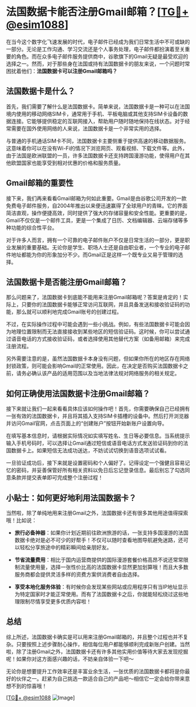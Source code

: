 # 法国数据卡能否注册Gmail邮箱？[[TG💪+ @esim1088](https://t.me/s/esim1088)]

在当今这个数字化飞速发展的时代，电子邮件已经成为我们日常生活中不可或缺的一部分。无论是工作沟通、学习交流还是个人事务处理，电子邮件都扮演着至关重要的角色。而在众多电子邮件服务提供商中，谷歌旗下的Gmail无疑是最受欢迎的选择之一。然而，对于那些身在法国或持有法国数据卡的朋友来说，一个问题时常困扰着他们：**法国数据卡可以注册Gmail邮箱吗？**

## 法国数据卡是什么？

首先，我们需要了解什么是法国数据卡。简单来说，法国数据卡是一种可以在法国境内使用的移动网络SIM卡，通常用于手机、平板电脑或其他支持SIM卡设备的数据连接。它能够提供稳定的互联网接入，帮助用户随时随地保持在线状态。对于经常需要在国外使用网络的人来说，法国数据卡是一个非常实用的选择。

与普通的手机通话SIM卡不同，法国数据卡主要侧重于提供高速的移动数据服务。这意味着你可以在没有Wi-Fi的情况下浏览网页、观看视频、下载文件等。此外，由于法国是欧洲联盟的一员，许多法国数据卡还支持跨国漫游功能，使得用户在其他欧盟国家也能享受到相对优惠的价格和服务质量。

## Gmail邮箱的重要性

接下来，我们再来看看Gmail邮箱为何如此重要。Gmail是由谷歌公司开发的一款免费电子邮件服务，自2004年推出以来便迅速赢得了全球用户的青睐。它的界面简洁直观，操作便捷高效，同时提供了强大的存储容量和安全性能。更重要的是，Gmail不仅仅是一个邮件工具，更是一个集成了日历、文档编辑器、云端存储等多种功能的综合性平台。

对于许多人而言，拥有一个可靠的电子邮件账户不仅是日常生活的一部分，更是职业发展的重要基础。无论你是学生、职场人士还是自由职业者，一个专业的电子邮件地址都能为你的形象加分不少。而Gmail正是这样一个既专业又易于管理的选择。

## 法国数据卡是否能注册Gmail邮箱？

那么问题来了，法国数据卡到底能不能用来注册Gmail邮箱呢？答案是肯定的！实际上，只要你的法国数据卡能够正常访问互联网，并且具备发送和接收验证码的功能，那么就可以顺利地完成Gmail账号的创建过程。

不过，在实际操作过程中可能会遇到一些小挑战。例如，有些法国数据卡可能会因为地理位置限制而无法直接接收到某些地区的短信验证码。这时候，你可以尝试通过语音电话的方式接收验证码，或者选择使用其他替代方案（如备用邮箱）来完成注册流程。

另外需要注意的是，虽然法国数据卡本身没有问题，但如果你所在的地区存在网络封锁政策，则可能会影响Gmail的正常使用。因此，在决定是否购买法国数据卡之前，请务必确认该产品的适用范围以及当地法律法规对网络服务的相关规定。

## 如何正确使用法国数据卡注册Gmail邮箱？

接下来就让我们一起来看看具体应该如何操作吧！首先，你需要确保自己已经拥有一张有效的法国数据卡，并且将其插入支持SIM卡插槽的设备中。然后打开浏览器并访问Gmail官网，点击页面上的“创建账户”按钮开始新账户设置向导。

在填写基本信息时，请根据实际情况如实填写姓名、生日等必要信息。当系统提示输入手机号码时，可以选择让Gmail通过短信或语音电话方式发送验证码到你的法国数据卡上。如果短信无法成功送达，不妨试试切换到语音选项试试看。

一旦验证成功后，接下来就是设置密码和个人偏好了。记得设定一个强健且容易记忆的密码，并妥善保管好所有相关资料以免日后忘记登录信息。最后别忘了勾选同意条款并提交表单即可完成整个注册过程！

## 小贴士：如何更好地利用法国数据卡？

当然啦，除了单纯地用来注册Gmail之外，法国数据卡还有很多其他用途值得探索哦！比如说：

- **旅行必备神器**：如果你计划近期前往欧洲旅游的话，一张支持多国漫游的法国数据卡绝对是必不可少的好帮手！不仅可以随时查看地图导航避免迷路，还可以轻松分享旅途中的精彩瞬间给亲朋好友。
  
- **节省流量费用**：相比于国内运营商提供的国际漫游套餐价格高昂不说还常常限制流量使用量，选择一张性价比高的法国数据卡显然更加划算哦！而且大多数服务商都会提供灵活多样的资费方案供消费者自由选择。

- **享受本地化服务体验**：有时候你会发现某些网站或应用程序只有当IP地址显示为特定国家时才能正常使用。而有了法国数据卡之后，你就能轻松绕过这些地理限制尽情享受更多优质内容啦！

## 总结

综上所述，法国数据卡确实是可以用来注册Gmail邮箱的，并且整个过程也并不复杂。只要按照上述步骤耐心操作，相信每位用户都能够顺利完成新账户创建。当然啦，除了注册Gmail之外，法国数据卡还有许多其他实用价值等待大家去发现挖掘呢！如果你对这方面感兴趣的话，不妨亲自体验一下吧～

无论你是想要提升工作效率还是丰富业余生活，一张优质的法国数据卡都将是你最好的伙伴之一。赶紧为自己挑选一款适合自己的产品吧～相信它一定会给你带来意想不到的惊喜哦！

[[TG💪+ @esim1088](https://t.me/s/esim1088) ![Image](https://i.postimg.cc/4NQfJmqS/Snipaste-2025-05-13-00-14-12.png)]